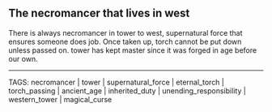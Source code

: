 ## The necromancer that lives in west

There is always necromancer in tower to west, supernatural force that ensures someone does job. Once taken up, torch cannot be put down unless passed on. tower has kept master since it was forged in age before our own.

---
TAGS: necromancer | tower | supernatural_force | eternal_torch | torch_passing | ancient_age | inherited_duty | unending_responsibility | western_tower | magical_curse

